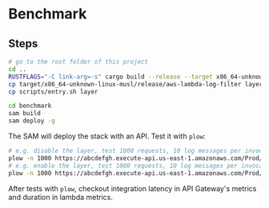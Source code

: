 # Benchmark

## Steps

```bash
# go to the root folder of this project
cd ..
RUSTFLAGS="-C link-arg=-s" cargo build --release --target x86_64-unknown-linux-musl
cp target/x86_64-unknown-linux-musl/release/aws-lambda-log-filter layer
cp scripts/entry.sh layer

cd benchmark
sam build
sam deploy -g
```

The SAM will deploy the stack with an API. Test it with `plow`:

```bash
# e.g. disable the layer, test 1000 requests, 10 log messages per invocation
plow -n 1000 https://abcdefgh.execute-api.us-east-1.amazonaws.com/Prod/disabled/10
# e.g. enable the layer, test 1000 requests, 10 log messages per invocation
plow -n 1000 https://abcdefgh.execute-api.us-east-1.amazonaws.com/Prod/enabled/10
```

After tests with `plow`, checkout integration latency in API Gateway's metrics and duration in lambda metrics.
